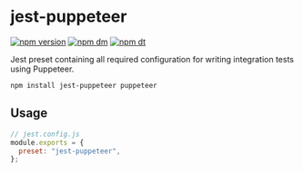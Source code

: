 # jest-puppeteer

[![npm version](https://img.shields.io/npm/v/jest-puppeteer.svg)](https://www.npmjs.com/package/jest-puppeteer)
[![npm dm](https://img.shields.io/npm/dm/jest-puppeteer.svg)](https://www.npmjs.com/package/jest-puppeteer)
[![npm dt](https://img.shields.io/npm/dt/jest-puppeteer.svg)](https://www.npmjs.com/package/jest-puppeteer)

Jest preset containing all required configuration for writing integration tests using Puppeteer.

```
npm install jest-puppeteer puppeteer
```

## Usage

```js
// jest.config.js
module.exports = {
  preset: "jest-puppeteer",
};
```
